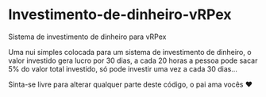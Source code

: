 # Investimento-de-dinheiro-vRPex
Sistema de investimento de dinheiro para vRPex

Uma nui simples colocada para um sistema de investimento de dinheiro, o valor investido gera lucro por 30 dias, a cada 20 horas a pessoa pode sacar 5% do valor total investido, só pode investir uma vez a cada 30 dias...

Sinta-se livre para alterar qualquer parte deste código, o pai ama vocês ♥
